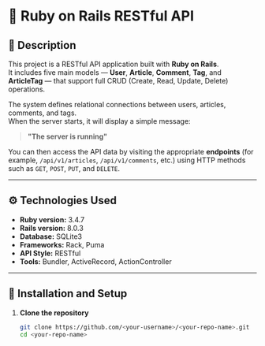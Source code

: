 # 🧱 Ruby on Rails RESTful API

## 📖 Description
This project is a RESTful API application built with **Ruby on Rails**.  
It includes five main models — **User**, **Article**, **Comment**, **Tag**, and **ArticleTag** — that support full CRUD (Create, Read, Update, Delete) operations.

The system defines relational connections between users, articles, comments, and tags.  
When the server starts, it will display a simple message:  
> **"The server is running"**

You can then access the API data by visiting the appropriate **endpoints** (for example, `/api/v1/articles`, `/api/v1/comments`, etc.) using HTTP methods such as `GET`, `POST`, `PUT`, and `DELETE`.

---

## ⚙️ Technologies Used
- **Ruby version:** 3.4.7  
- **Rails version:** 8.0.3  
- **Database:** SQLite3  
- **Frameworks:** Rack, Puma  
- **API Style:** RESTful  
- **Tools:** Bundler, ActiveRecord, ActionController

---

## 🚀 Installation and Setup

1. **Clone the repository**
   ```bash
   git clone https://github.com/<your-username>/<your-repo-name>.git
   cd <your-repo-name>
